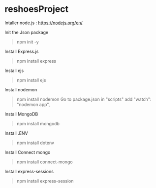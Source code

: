 # reshoesProject


Intaller node.js : https://nodejs.org/en/

Init the Json package
> npm init -y

Install Express.js
> npm install express

Install ejs
> npm install ejs

Install nodemon
> npm install nodemon
> Go to package.json in "scripts" add "watch": "nodemon app",

Install MongoDB
> npm install mongodb

Install .ENV
> npm install dotenv

Install Connect mongo
> npm install connect-mongo

Install express-sessions
> npm install express-session

